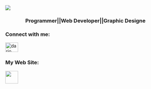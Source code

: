 <img align="center" src="https://drive.google.com/file/d/11A8ZQ-8Mig-15JV_dstcHPIhbykTSmmN/view?usp=drive_link">
<h3 align="center">Programmer||Web Developer||Graphic Designe</h3>

<h3 align="left">Connect with me:</h3>
<p align="left">
<a href="https://linkedin.com/in/dario marzzucco" target="blank"><img align="center" src="https://raw.githubusercontent.com/rahuldkjain/github-profile-readme-generator/master/src/images/icons/Social/linked-in-alt.svg" alt="dario marzzucco" height="30" width="40" /></a>
</p>

<h3 align= "left">My Web Site:</h3>
<p align="left">
<a href="https://systemarzz.netlify.app/" target="blank"><img align="center" src="https://drive.google.com/file/d/1HRwxkZNL0VHYIsJQMcGke4PJXlZVM_HD/view?usp=drive_link" heigth="40" width="40"/></a>
</p>
